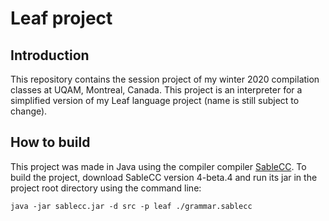 # Leaf project

## Introduction

This repository contains the session project of my winter 2020 compilation classes at UQAM, Montreal, Canada.
This project is an interpreter for a simplified version of my Leaf language project (name is still subject to change).

## How to build

This project was made in Java using the compiler compiler [SableCC](http://sablecc.org/). To build the project, download SableCC version 4-beta.4 and run its jar in the project root directory using the command line:

```shell
java -jar sablecc.jar -d src -p leaf ./grammar.sablecc
```
